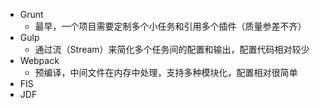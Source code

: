 - Grunt
    + 最早，一个项目需要定制多个小任务和引用多个插件（质量参差不齐）
- Gulp
    + 通过流（Stream）来简化多个任务间的配置和输出，配置代码相对较少
- Webpack
    + 预编译，中间文件在内存中处理，支持多种模块化，配置相对很简单
- FIS
- JDF